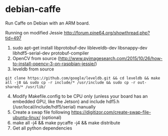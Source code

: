 # debian-caffe
Run Caffe on Debian with an ARM board.

Running on modified Jessie http://forum.pine64.org/showthread.php?tid=497

1. sudo apt-get install libprotobuf-dev libleveldb-dev libsnappy-dev libhdf5-serial-dev protobuf-compiler 
2. OpenCV from source (http://www.pyimagesearch.com/2015/10/26/how-to-install-opencv-3-on-raspbian-jessie/)
3. leveldb from source 
  ```
  git clone https://github.com/google/leveldb.git && cd leveldb && make all -j8 && sudo cp -r include/* /usr/include && sudo cp -r out-shared/* /usr/lib/
  ```
4. Modify Makefile.config to be CPU only (unless your board has an embedded GPU, like the Jetson) and include hdf5.h (/usr/local/include/hdf5/serial) manually
5. Create a swap file following https://digitizor.com/create-swap-file-ubuntu-linux/ (optional)
6. make all -j4 && make pycaffe -j4 && make distribute
7. Get all python dependencies
